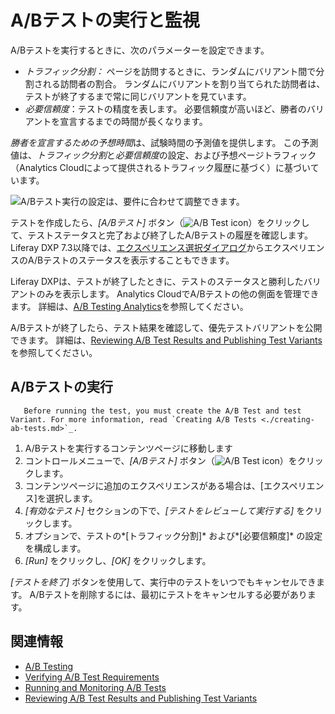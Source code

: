 # A/Bテストの実行と監視

A/Bテストを実行するときに、次のパラメーターを設定できます。

  - *トラフィック分割：* ページを訪問するときに、ランダムにバリアント間で分割される訪問者の割合。 ランダムにバリアントを割り当てられた訪問者は、テストが終了するまで常に同じバリアントを見ています。
  - *必要信頼度*：テストの精度を表します。 必要信頼度が高いほど、勝者のバリアントを宣言するまでの時間が長くなります。

*勝者を宣言するための予想時間*は、試験時間の予測値を提供します。 この予測値は、*トラフィック分割*と*必要信頼度*の設定、および予想ページトラフィック（Analytics Cloudによって提供されるトラフィック履歴に基づく）に基づいています。

![A/Bテスト実行の設定は、要件に合わせて調整できます。](running-and-monitoring-ab-tests/images/01.png)

テストを作成したら、*[A/Bテスト]* ボタン（![A/B Test icon](../../../images/icon-ab-testing.png)）をクリックして、テストステータスと完了および終了したA/Bテストの履歴を確認します。 Liferay DXP 7.3以降では、[エクスペリエンス選択ダイアログ](../../personalizing-site-experience/experience-personalization/content-page-personalization.md)からエクスペリエンスのA/Bテストのステータスを表示することもできます。

Liferay DXPは、テストが終了したときに、テストのステータスと勝利したバリアントのみを表示します。 Analytics CloudでA/Bテストの他の側面を管理できます。 詳細は、[A/B Testing Analytics](https://learn.liferay.com/analytics-cloud/latest/en/touchpoints/a-b-testing.html)を参照してください。

A/Bテストが終了したら、テスト結果を確認して、優先テストバリアントを公開できます。 詳細は、[Reviewing A/B Test Results and Publishing Test Variants](./reviewing-ab-test-results-and-publishing-test-variants.md)を参照してください。

## A/Bテストの実行

``` note::
   Before running the test, you must create the A/B Test and test Variant. For more information, read `Creating A/B Tests <./creating-ab-tests.md>`_.
```

1.  A/Bテストを実行するコンテンツページに移動します
2.  コントロールメニューで、*[A/Bテスト]* ボタン（![A/B Test icon](../../../images/icon-ab-testing.png)）をクリックします。
3.  コンテンツページに追加のエクスペリエンスがある場合は、[エクスペリエンス]を選択します。
4.  *[有効なテスト]* セクションの下で、*[テストをレビューして実行する]* をクリックします。
5.  オプションで、テストの*[トラフィック分割]* および*[必要信頼度]* の設定を構成します。
6.  *[Run]* をクリックし、*[OK]* をクリックします。

*[テストを終了]* ボタンを使用して、実行中のテストをいつでもキャンセルできます。 A/Bテストを削除するには、最初にテストをキャンセルする必要があります。

## 関連情報

  - [A/B Testing](./ab-testing.md)
  - [Verifying A/B Test Requirements](./verifying-ab-test-requirements.md)
  - [Running and Monitoring A/B Tests](./running-and-monitoring-ab-tests)
  - [Reviewing A/B Test Results and Publishing Test Variants](./reviewing-ab-test-results-and-publishing-test-variants.md)
